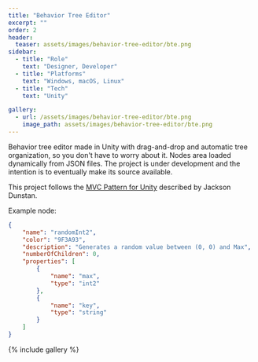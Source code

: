 ```yaml
---
title: "Behavior Tree Editor"
excerpt: ""
order: 2
header:
  teaser: assets/images/behavior-tree-editor/bte.png
sidebar:
  - title: "Role"
    text: "Designer, Developer"
  - title: "Platforms"
    text: "Windows, macOS, Linux"
  - title: "Tech"
    text: "Unity"

gallery:
  - url: /assets/images/behavior-tree-editor/bte.png
    image_path: assets/images/behavior-tree-editor/bte.png
---
```


Behavior tree editor made in Unity with drag-and-drop and automatic tree organization, so you don't have to worry about it. Nodes area loaded dynamically from JSON files. The project is under development and the intention is to eventually make its source available.

This project follows the [MVC Pattern for Unity](https://www.jacksondunstan.com/articles/3092) described by Jackson Dunstan.

Example node:
```json
{
    "name": "randomInt2",
    "color": "9F3A93",
    "description": "Generates a random value between (0, 0) and Max",
    "numberOfChildren": 0,
    "properties": [
        {
            "name": "max",
            "type": "int2"
        },
        {
            "name": "key",
            "type": "string"
        }
    ]
}
```

{% include gallery %}
